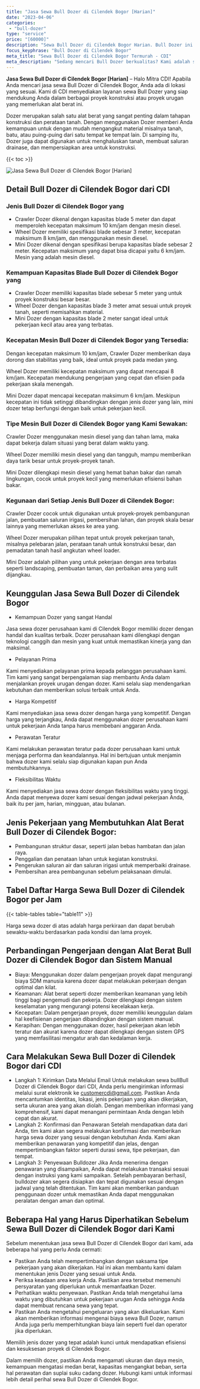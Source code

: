 ```yaml
---
title: "Jasa Sewa Bull Dozer di Cilendek Bogor [Harian]"
date: "2023-04-06"
categories:
 - "bull-dozer"
type: "service"
price: "[60000]"
description: "Sewa Bull Dozer di Cilendek Bogor Harian. Bull Dozer ini merupakan pilihan tepat dalam proyek pembangunan sebagai peralatan konstruksi handal dan efisien. Segera konsultasikan kebutuhan Anda."
focus_keyphrase: "Bull Dozer di Cilendek Bogor"
meta_title: "Sewa Bull Dozer di Cilendek Bogor Termurah - CDI"
meta_description: "Sedang mencari Bull Dozer berkualitas? Kami adalah solusi tepat dengan solusi optimal. Dapatkan penawaran sekarang."
---
```


**Jasa Sewa Bull Dozer di Cilendek Bogor [Harian]** – Halo Mitra CDI! Apabila Anda mencari jasa sewa Bull Dozer di Cilendek Bogor, Anda ada di lokasi yang sesuai. Kami di CDI menyediakan layanan sewa Bull Dozer yang siap mendukung Anda dalam berbagai proyek konstruksi atau proyek urugan yang memerlukan alat berat ini.

Dozer merupakan salah satu alat berat yang sangat penting dalam tahapan konstruksi dan perataan tanah. Dengan menggunakan Dozer memberi Anda kemampuan untuk dengan mudah mengangkut material misalnya tanah, batu, atau puing-puing dari satu tempat ke tempat lain. Di samping itu, Dozer juga dapat digunakan untuk menghaluskan tanah, membuat saluran drainase, dan mempersiapkan area untuk konstruksi.

{{< toc >}}

![Jasa Sewa Bull Dozer di Cilendek Bogor [Harian]](/images/bull-dozer/bull-dozer-18.jpg)

## Detail Bull Dozer di Cilendek Bogor dari CDI

### Jenis Bull Dozer di Cilendek Bogor yang

*   Crawler Dozer dikenal dengan kapasitas blade 5 meter dan dapat memperoleh kecepatan maksimum 10 km/jam dengan mesin diesel.
*   Wheel Dozer memiliki spesifikasi blade sebesar 3 meter, kecepatan maksimum 8 km/jam, dan menggunakan mesin diesel.
*   Mini Dozer dikenal dengan spesifikasi berupa kapasitas blade sebesar 2 meter. Kecepatan maksimum yang dapat bisa dicapai yaitu 6 km/jam. Mesin yang adalah mesin diesel.

### Kemampuan Kapasitas Blade Bull Dozer di Cilendek Bogor yang

*   Crawler Dozer memiliki kapasitas blade sebesar 5 meter yang untuk proyek konstruksi besar besar.
*   Wheel Dozer dengan kapasitas blade 3 meter amat sesuai untuk proyek tanah, seperti memisahkan material.
*   Mini Dozer dengan kapasitas blade 2 meter sangat ideal untuk pekerjaan kecil atau area yang terbatas.

### Kecepatan Mesin Bull Dozer di Cilendek Bogor yang Tersedia:

Dengan kecepatan maksimum 10 km/jam, Crawler Dozer memberikan daya dorong dan stabilitas yang baik, ideal untuk proyek pada medan yang.

Wheel Dozer memiliki kecepatan maksimum yang dapat mencapai 8 km/jam. Kecepatan mendukung pengerjaan yang cepat dan efisien pada pekerjaan skala menengah.

Mini Dozer dapat mencapai kecepatan maksimum 6 km/jam. Meskipun kecepatan ini tidak setinggi dibandingkan dengan jenis dozer yang lain, mini dozer tetap berfungsi dengan baik untuk pekerjaan kecil.

### Tipe Mesin Bull Dozer di Cilendek Bogor yang Kami Sewakan:

Crawler Dozer menggunakan mesin diesel yang dan tahan lama, maka dapat bekerja dalam situasi yang berat dalam waktu yang.

Wheel Dozer memiliki mesin diesel yang dan tangguh, mampu memberikan daya tarik besar untuk proyek-proyek tanah.

Mini Dozer dilengkapi mesin diesel yang hemat bahan bakar dan ramah lingkungan, cocok untuk proyek kecil yang memerlukan efisiensi bahan bakar.

### Kegunaan dari Setiap Jenis Bull Dozer di Cilendek Bogor:

Crawler Dozer cocok untuk digunakan untuk proyek-proyek pembangunan jalan, pembuatan saluran irigasi, pembersihan lahan, dan proyek skala besar lainnya yang memerlukan akses ke area yang.

Wheel Dozer merupakan pilihan tepat untuk proyek pekerjaan tanah, misalnya pelebaran jalan, perataan tanah untuk konstruksi besar, dan pemadatan tanah hasil angkutan wheel loader.

Mini Dozer adalah pilihan yang untuk pekerjaan dengan area terbatas seperti landscaping, pembuatan taman, dan perbaikan area yang sulit dijangkau.

## Keunggulan Jasa Sewa Bull Dozer di Cilendek Bogor

*   Kemampuan Dozer yang sangat Handal

Jasa sewa dozer perusahaan kami di Cilendek Bogor memiliki dozer dengan handal dan kualitas terbaik. Dozer perusahaan kami dilengkapi dengan teknologi canggih dan mesin yang kuat untuk memastikan kinerja yang dan maksimal.
*   Pelayanan Prima

Kami menyediakan pelayanan prima kepada pelanggan perusahaan kami. Tim kami yang sangat berpengalaman siap membantu Anda dalam menjalankan proyek urugan dengan dozer. Kami selalu siap mendengarkan kebutuhan dan memberikan solusi terbaik untuk Anda.
*   Harga Kompetitif

Kami menyediakan jasa sewa dozer dengan harga yang kompetitif. Dengan harga yang terjangkau, Anda dapat menggunakan dozer perusahaan kami untuk pekerjaan Anda tanpa harus membebani anggaran Anda.
*   Perawatan Teratur

Kami melakukan perawatan teratur pada dozer perusahaan kami untuk menjaga performa dan keandalannya. Hal ini bertujuan untuk menjamin bahwa dozer kami selalu siap digunakan kapan pun Anda membutuhkannya.
*   Fleksibilitas Waktu

Kami menyediakan jasa sewa dozer dengan fleksibilitas waktu yang tinggi. Anda dapat menyewa dozer kami sesuai dengan jadwal pekerjaan Anda, baik itu per jam, harian, mingguan, atau bulanan.

## Jenis Pekerjaan yang Membutuhkan Alat Berat Bull Dozer di Cilendek Bogor:

*   Pembangunan struktur dasar, seperti jalan bebas hambatan dan jalan raya.
*   Penggalian dan penataan lahan untuk kegiatan konstruksi.
*   Pengerukan saluran air dan saluran irigasi untuk memperbaiki drainase.
*   Pembersihan area pembangunan sebelum pelaksanaan dimulai.

## Tabel Daftar Harga Sewa Bull Dozer di Cilendek Bogor per Jam

{{< table-tables table="table11" >}}

Harga sewa dozer di atas adalah harga perkiraan dan dapat berubah sewaktu-waktu berdasarkan pada kondisi dan lama proyek.

## Perbandingan Pengerjaan dengan Alat Berat Bull Dozer di Cilendek Bogor dan Sistem Manual

*   Biaya: Menggunakan dozer dalam pengerjaan proyek dapat mengurangi biaya SDM manusia karena dozer dapat melakukan pekerjaan dengan optimal dan kilat.
*   Keamanan: Alat berat seperti dozer memberikan keamanan yang lebih tinggi bagi pengemudi dan pekerja. Dozer dilengkapi dengan sistem keselamatan yang mengurangi potensi kecelakaan kerja.
*   Kecepatan: Dalam pengerjaan proyek, dozer memiliki keunggulan dalam hal keefisienan pengerjaan dibandingkan dengan sistem manual.
*   Kerapihan: Dengan menggunakan dozer, hasil pekerjaan akan lebih teratur dan akurat karena dozer dapat dilengkapi dengan sistem GPS yang memfasilitasi mengatur arah dan kedalaman kerja.

## Cara Melakukan Sewa Bull Dozer di Cilendek Bogor dari CDI

*   Langkah 1: Kirimkan Data Melalui Email
Untuk melakukan sewa bullBull Dozer di Cilendek Bogor dari CDI, Anda perlu mengirimkan informasi melalui surat elektronik ke customercdi@gmail.com. Pastikan Anda mencantumkan identitas, lokasi, jenis pekerjaan yang akan dikerjakan, serta ukuran area yang akan diolah. Dengan memberikan informasi yang komprehensif, kami dapat menangani permintaan Anda dengan lebih cepat dan akurat.
*   Langkah 2: Konfirmasi dan Penawaran
Setelah mendapatkan data dari Anda, tim kami akan segera melakukan konfirmasi dan memberikan harga sewa dozer yang sesuai dengan kebutuhan Anda. Kami akan memberikan penawaran yang kompetitif dan jelas, dengan mempertimbangkan faktor seperti durasi sewa, tipe pekerjaan, dan tempat.
*   Langkah 3: Penyewaan Bulldozer
Jika Anda menerima dengan penawaran yang disampaikan, Anda dapat melakukan transaksi sesuai dengan instruksi yang kami sampaikan. Setelah pembayaran berhasil, bulldozer akan segera disiapkan dan tepat digunakan sesuai dengan jadwal yang telah ditentukan. Tim kami akan memberikan panduan penggunaan dozer untuk memastikan Anda dapat menggunakan peralatan dengan aman dan optimal.

## Beberapa Hal yang Harus Diperhatikan Sebelum Sewa Bull Dozer di Cilendek Bogor dari Kami

Sebelum menentukan jasa sewa Bull Dozer di Cilendek Bogor dari kami, ada beberapa hal yang perlu Anda cermati:

*   Pastikan Anda telah mempertimbangkan dengan saksama tipe pekerjaan yang akan dikerjakan. Hal ini akan membantu kami dalam menentukan jenis Dozer yang sesuai untuk Anda.
*   Periksa keadaan area kerja Anda. Pastikan area tersebut memenuhi persyaratan yang diperlukan untuk memanfaatkan Dozer.
*   Perhatikan waktu penyewaan. Pastikan Anda telah mengetahui lama waktu yang dibutuhkan untuk pekerjaan urugan Anda sehingga Anda dapat membuat rencana sewa yang tepat.
*   Pastikan Anda mengetahui pengeluaran yang akan dikeluarkan. Kami akan memberikan informasi mengenai biaya sewa Bull Dozer, namun Anda juga perlu memperhitungkan biaya lain seperti fuel dan operator jika diperlukan.

Memilih jenis dozer yang tepat adalah kunci untuk mendapatkan efisiensi dan kesuksesan proyek di Cilendek Bogor.

Dalam memilih dozer, pastikan Anda mengamati ukuran dan daya mesin, kemampuan mengatasi medan berat, kapasitas mengangkat beban, serta hal perawatan dan suplai suku cadang dozer. Hubungi kami untuk informasi lebih detail perihal sewa Bull Dozer di Cilendek Bogor.